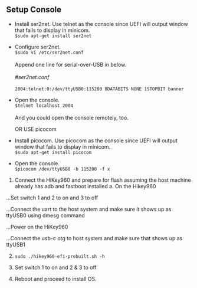 Setup Console
----------------

   * Install ser2net. Use telnet as the console since UEFI will output window
     that fails to display in minicom.
     <br>`$sudo apt-get install ser2net`</br>

   * Configure ser2net.
     <br>`$sudo vi /etc/ser2net.conf`</br>
     <br>Append one line for serial-over-USB in below.</br>
     <br>_#ser2net.conf_</br>
     <br>`2004:telnet:0:/dev/ttyUSB0:115200 8DATABITS NONE 1STOPBIT banner`</br>

   * Open the console.
     <br>`$telnet localhost 2004`</br>
     <br>And you could open the console remotely, too.</br>

     OR USE picocom

   * Install picocom. Use picocom as the console since UEFI will output window
     that fails to display in minicom.
     <br>`$sudo apt-get install picocom`</br>
     
   * Open the console.
     <br>`$picocom /dev/ttyUSB0 -b 115200 -f x`</br>

1. Connect the HiKey960 and prepare for flash assuming the host machine already has adb and fastboot installed
a. 
On the Hikey960 

  ...Set switch 1 and 2 to on and 3 to off 

  ...Connect the uart to the host system and make sure it shows up as ttyUSB0 using dmesg command 

  ...Power on the HiKey960 

  ...Connect the usb-c otg to host system and make sure that shows up as ttyUSB1

2. ``` sudo ./hikey960-efi-prebuilt.sh -h ```

3. Set switch 1 to on and 2 & 3 to off

4. Reboot and proceed to install OS.
